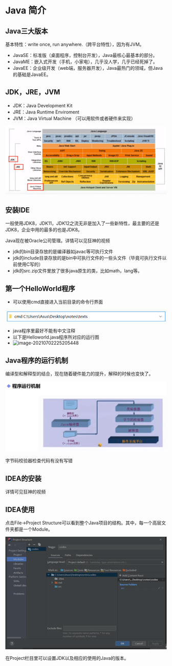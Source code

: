 # Java 简介

## Java三大版本

基本特性：write once, run anywhere.（跨平台特性），因为有JVM。

- JavaSE：标准版（桌面程序，控制台开发），Java最核心最基本的部分。
- JavaME：嵌入式开发（手机，小家电），几乎没人学，几乎已经死掉了。
- JavaEE：企业级开发（web端，服务器开发），Java最热门的领域，但Java的基础是JavaEE。

## JDK，JRE，JVM

- JDK：Java Development Kit
- JRE：Java Runtime Enviroment
- JVM：Java Virtual Machine （可以用软件或者硬件来实现）

![Introduction_JDK](../figures/Introduction_JDK.png)

## 安装IDE

一般使用JDK8，JDK11，JDK12之流无非是加入了一些新特性，最主要的还是JDK8，企业中用的最多的也是JDK8。

Java现在被Oracle公司管理。详情可以见狂神的视频

- jdk的bin目录存放的是编译器如javac等可执行文件
- jdk的include目录存放的是bin中可执行文件的一些头文件（毕竟可执行文件以前使用C写的）
- jdk的src.zip文件里放了很多java原生的类，比如math，lang等。

## 第一个HelloWorld程序

- 可以使用cmd直接进入当前目录的命令行界面

![Introduction_cmd](../figures/Introduction_cmd.png)

- java程序里最好不能有中文注释
- 以下是Helloworld.java程序所对应的运行图
- ![image-20210702225205448](C:\Users\Asus\AppData\Roaming\Typora\typora-user-images\image-20210702225205448.png)

## Java程序的运行机制

编译型和解释型的结合，现在随着硬件能力的提升，解释的时候也变快了。

![image-20210703102544897](../figures/image-20210703102544897.png)

字节码校验器检查代码有没有写错

## IDEA的安装

详情可见狂神的视频

## IDEA使用

点击File->Project Structure可以看到整个Java项目的结构。其中，每一个高层文件夹都是一个Module。

![image-20210703145314395](../figures/image-20210703145314395.png)

在Project栏目里可以设置JDK以及相应的使用的Java的版本。

